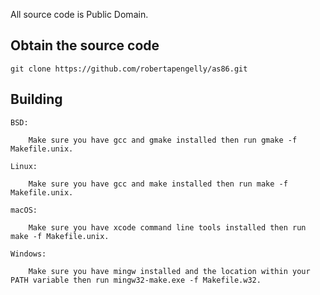 All source code is Public Domain.

## Obtain the source code

    git clone https://github.com/robertapengelly/as86.git

## Building

    BSD:
    
        Make sure you have gcc and gmake installed then run gmake -f Makefile.unix.
    
    Linux:
    
        Make sure you have gcc and make installed then run make -f Makefile.unix.
    
    macOS:
    
        Make sure you have xcode command line tools installed then run make -f Makefile.unix.
    
    Windows:
    
        Make sure you have mingw installed and the location within your PATH variable then run mingw32-make.exe -f Makefile.w32.
